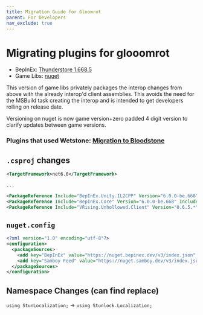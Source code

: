 ```yaml
---
title: Migration Guide for Gloomrot
parent: For Developers
nav_exclude: true
---
```


# Migrating plugins for glooomrot

- BepInEx: [Thunderstore 1.668.5](https://v-rising.thunderstore.io/package/BepInEx/BepInExPack_V_Rising/)
- Game Libs: [nuget](https://www.nuget.org/packages/VRising.Unhollowed.Client/)

This version of game libs privately packages the interop changes from above with the already interop'd client assemblies. This avoids the need for the MSBuild task creating the interop and is intended to get developers rolling on release date. 

Versioning on nuget is now game version+zero padded 4 digit version to clarify updates between game versions.


### Plugins that used Wetstone: [Migration to Bloodstone](./bloodstone.md#migration-from-wetstone)

## `.csproj` changes
```xml
<TargetFramework>net6.0</TargetFramework>

...

<PackageReference Include="BepInEx.Unity.IL2CPP" Version="6.0.0-be.668" IncludeAssets="compile" />
<PackageReference Include="BepInEx.Core" Version="6.0.0-be.668" IncludeAssets="compile" />
<PackageReference Include="VRising.Unhollowed.Client" Version="0.6.5.*" />

```

## `nuget.config`

```xml
<?xml version="1.0" encoding="utf-8"?>
<configuration>
  <packageSources>
    <add key="BepInEx" value="https://nuget.bepinex.dev/v3/index.json" />
    <add key="Samboy Feed" value="https://nuget.samboy.dev/v3/index.json" />
  </packageSources>
</configuration>
```

## Namespace Changes (can find replace)
`using StunLocalization;` -> `using Stunlock.Localization;`

